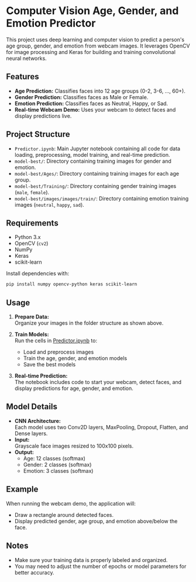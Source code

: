 # Computer Vision Age, Gender, and Emotion Predictor

This project uses deep learning and computer vision to predict a person's age group, gender, and emotion from webcam images. It leverages OpenCV for image processing and Keras for building and training convolutional neural networks.

## Features

- **Age Prediction:** Classifies faces into 12 age groups (0-2, 3-6, ..., 60+).
- **Gender Prediction:** Classifies faces as Male or Female.
- **Emotion Prediction:** Classifies faces as Neutral, Happy, or Sad.
- **Real-time Webcam Demo:** Uses your webcam to detect faces and display predictions live.

## Project Structure

- `Predictor.ipynb`: Main Jupyter notebook containing all code for data loading, preprocessing, model training, and real-time prediction.
- `model-best/`: Directory containing training images for gender and emotion.
- `model-best/Ages/`: Directory containing training images for each age group.
- `model-best/Training/`: Directory containing gender training images (`male`, `female`).
- `model-best/images/images/train/`: Directory containing emotion training images (`neutral`, `happy`, `sad`).

## Requirements

- Python 3.x
- OpenCV (`cv2`)
- NumPy
- Keras
- scikit-learn

Install dependencies with:

```sh
pip install numpy opencv-python keras scikit-learn
```

## Usage

1. **Prepare Data:**  
   Organize your images in the folder structure as shown above.

2. **Train Models:**  
   Run the cells in [Predictor.ipynb](Predictor.ipynb) to:
   - Load and preprocess images
   - Train the age, gender, and emotion models
   - Save the best models

3. **Real-time Prediction:**  
   The notebook includes code to start your webcam, detect faces, and display predictions for age, gender, and emotion.

## Model Details

- **CNN Architecture:**  
  Each model uses two Conv2D layers, MaxPooling, Dropout, Flatten, and Dense layers.
- **Input:**  
  Grayscale face images resized to 100x100 pixels.
- **Output:**  
  - Age: 12 classes (softmax)
  - Gender: 2 classes (softmax)
  - Emotion: 3 classes (softmax)

## Example

When running the webcam demo, the application will:
- Draw a rectangle around detected faces.
- Display predicted gender, age group, and emotion above/below the face.

## Notes

- Make sure your training data is properly labeled and organized.
- You may need to adjust the number of epochs or model parameters for better accuracy.
